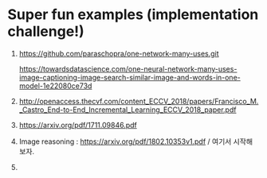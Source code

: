# Super fun examples (implementation challenge!)

1. https://github.com/paraschopra/one-network-many-uses.git

   https://towardsdatascience.com/one-neural-network-many-uses-image-captioning-image-search-similar-image-and-words-in-one-model-1e22080ce73d

2. http://openaccess.thecvf.com/content_ECCV_2018/papers/Francisco_M._Castro_End-to-End_Incremental_Learning_ECCV_2018_paper.pdf

3. https://arxiv.org/pdf/1711.09846.pdf

4. Image reasoning : https://arxiv.org/pdf/1802.10353v1.pdf / 여기서 시작해보자.

5. 